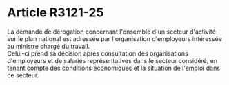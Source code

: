 # Article R3121-25

  
La demande de dérogation concernant l'ensemble d'un secteur d'activité sur le plan national est adressée par l'organisation d'employeurs intéressée au ministre chargé du travail.   
Celui-ci prend sa décision après consultation des organisations d'employeurs et de salariés représentatives dans le secteur considéré, en tenant compte des conditions économiques et la situation de l'emploi dans ce secteur.